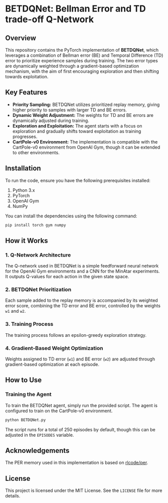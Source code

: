# BETDQNet: Bellman Error and TD trade-off Q-Network

## Overview

This repository contains the PyTorch implementation of **BETDQNet**, which leverages a combination of Bellman error (BE) and Temporal Difference (TD) error to prioritize experience samples during training. The two error types are dynamically weighted through a gradient-based optimization mechanism, with the aim of first encouraging exploration and then shifting towards exploitation.

## Key Features
- **Priority Sampling:** BETDQNet utilizes prioritized replay memory, giving higher priority to samples with larger TD and BE errors.
- **Dynamic Weight Adjustment:** The weights for TD and BE errors are dynamically adjusted during training.
- **Exploration and Exploitation:** The agent starts with a focus on exploration and gradually shifts toward exploitation as training progresses.
- **CartPole-v0 Environment:** The implementation is compatible with the CartPole-v0 environment from OpenAI Gym, though it can be extended to other environments.

## Installation

To run the code, ensure you have the following prerequisites installed:

1. Python 3.x
2. PyTorch
3. OpenAI Gym
4. NumPy

You can install the dependencies using the following command:

```bash
pip install torch gym numpy
```

## How it Works

### 1. Q-Network Architecture
The Q-network used in BETDQNet is a simple feedforward neural network for the OpenAI Gym environments and a CNN for the MinAtar experiments. It outputs Q-values for each action in the given state space.

### 2. BETDQNet Prioritization
Each sample added to the replay memory is accompanied by its weighted error score, combining the TD error and BE error, controlled by the weights `w1` and `w2`.

### 3. Training Process
The training process follows an epsilon-greedy exploration strategy.

### 4. Gradient-Based Weight Optimization
Weights assigned to TD error (`w1`) and BE error (`w2`) are adjusted through gradient-based optimization at each episode. 

## How to Use

### Training the Agent

To train the BETDQNet agent, simply run the provided script. The agent is configured to train on the CartPole-v0 environment.

```bash
python BETDQNet.py
```

The script runs for a total of 250 episodes by default, though this can be adjusted in the `EPISODES` variable.


## Acknowledgements

The PER memory used in this implementation is based on [rlcode/per](https://github.com/rlcode/per).

## License

This project is licensed under the MIT License. See the `LICENSE` file for more details.

